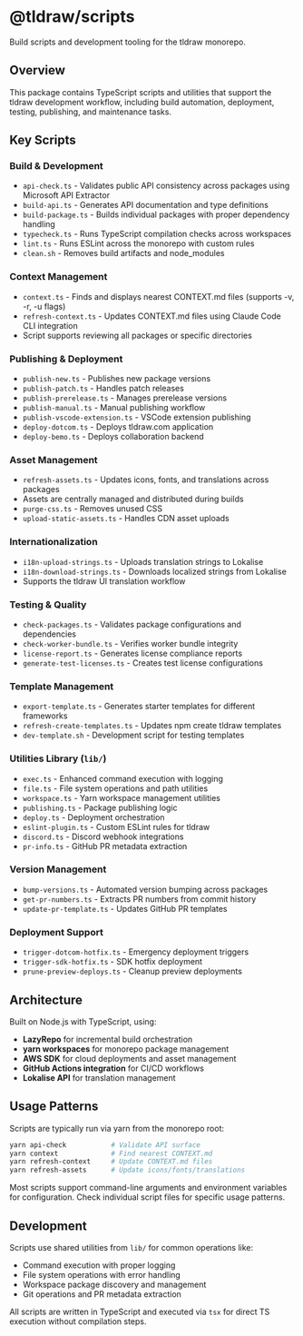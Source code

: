 # @tldraw/scripts

Build scripts and development tooling for the tldraw monorepo.

## Overview

This package contains TypeScript scripts and utilities that support the tldraw development workflow, including build automation, deployment, testing, publishing, and maintenance tasks.

## Key Scripts

### Build & Development

- `api-check.ts` - Validates public API consistency across packages using Microsoft API Extractor
- `build-api.ts` - Generates API documentation and type definitions
- `build-package.ts` - Builds individual packages with proper dependency handling
- `typecheck.ts` - Runs TypeScript compilation checks across workspaces
- `lint.ts` - Runs ESLint across the monorepo with custom rules
- `clean.sh` - Removes build artifacts and node_modules

### Context Management

- `context.ts` - Finds and displays nearest CONTEXT.md files (supports -v, -r, -u flags)
- `refresh-context.ts` - Updates CONTEXT.md files using Claude Code CLI integration
- Script supports reviewing all packages or specific directories

### Publishing & Deployment

- `publish-new.ts` - Publishes new package versions
- `publish-patch.ts` - Handles patch releases
- `publish-prerelease.ts` - Manages prerelease versions
- `publish-manual.ts` - Manual publishing workflow
- `publish-vscode-extension.ts` - VSCode extension publishing
- `deploy-dotcom.ts` - Deploys tldraw.com application
- `deploy-bemo.ts` - Deploys collaboration backend

### Asset Management

- `refresh-assets.ts` - Updates icons, fonts, and translations across packages
- Assets are centrally managed and distributed during builds
- `purge-css.ts` - Removes unused CSS
- `upload-static-assets.ts` - Handles CDN asset uploads

### Internationalization

- `i18n-upload-strings.ts` - Uploads translation strings to Lokalise
- `i18n-download-strings.ts` - Downloads localized strings from Lokalise
- Supports the tldraw UI translation workflow

### Testing & Quality

- `check-packages.ts` - Validates package configurations and dependencies
- `check-worker-bundle.ts` - Verifies worker bundle integrity
- `license-report.ts` - Generates license compliance reports
- `generate-test-licenses.ts` - Creates test license configurations

### Template Management

- `export-template.ts` - Generates starter templates for different frameworks
- `refresh-create-templates.ts` - Updates npm create tldraw templates
- `dev-template.sh` - Development script for testing templates

### Utilities Library (`lib/`)

- `exec.ts` - Enhanced command execution with logging
- `file.ts` - File system operations and path utilities
- `workspace.ts` - Yarn workspace management utilities
- `publishing.ts` - Package publishing logic
- `deploy.ts` - Deployment orchestration
- `eslint-plugin.ts` - Custom ESLint rules for tldraw
- `discord.ts` - Discord webhook integrations
- `pr-info.ts` - GitHub PR metadata extraction

### Version Management

- `bump-versions.ts` - Automated version bumping across packages
- `get-pr-numbers.ts` - Extracts PR numbers from commit history
- `update-pr-template.ts` - Updates GitHub PR templates

### Deployment Support

- `trigger-dotcom-hotfix.ts` - Emergency deployment triggers
- `trigger-sdk-hotfix.ts` - SDK hotfix deployment
- `prune-preview-deploys.ts` - Cleanup preview deployments

## Architecture

Built on Node.js with TypeScript, using:

- **LazyRepo** for incremental build orchestration
- **yarn workspaces** for monorepo package management
- **AWS SDK** for cloud deployments and asset management
- **GitHub Actions integration** for CI/CD workflows
- **Lokalise API** for translation management

## Usage Patterns

Scripts are typically run via yarn from the monorepo root:

```bash
yarn api-check           # Validate API surface
yarn context             # Find nearest CONTEXT.md
yarn refresh-context     # Update CONTEXT.md files
yarn refresh-assets      # Update icons/fonts/translations
```

Most scripts support command-line arguments and environment variables for configuration. Check individual script files for specific usage patterns.

## Development

Scripts use shared utilities from `lib/` for common operations like:

- Command execution with proper logging
- File system operations with error handling
- Workspace package discovery and management
- Git operations and PR metadata extraction

All scripts are written in TypeScript and executed via `tsx` for direct TS execution without compilation steps.

